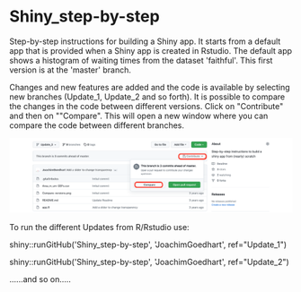 # Shiny_step-by-step

Step-by-step instructions for building a Shiny app. It starts from a default app that is provided when a Shiny app is created in Rstudio.
The default app shows a histogram of waiting times from the dataset 'faithful'. This first version is at the 'master' branch.

Changes and new features are added and the code is available by selecting new branches (Update_1, Update_2 and so forth).
It is possible to compare the changes in the code between different versions. Click on "Contribute" and then on ""Compare". This will open a new window where you can compare the code between different branches.

![alt text](https://github.com/JoachimGoedhart/Shiny_step-by-step/blob/master/Compare-versions.png "Output")

To run the different Updates from R/Rstudio use:

shiny::runGitHub('Shiny_step-by-step', 'JoachimGoedhart', ref="Update_1")

shiny::runGitHub('Shiny_step-by-step', 'JoachimGoedhart', ref="Update_2")

......and so on.....
